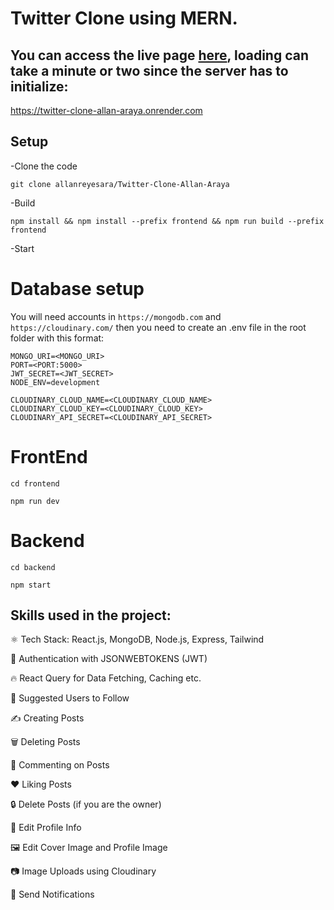 # Twitter Clone using MERN. 

## You can access the live page [here](https://twitter-clone-allan-araya.onrender.com), loading can take a minute or two since the server has to initialize:   

https://twitter-clone-allan-araya.onrender.com 


## Setup
-Clone the code

```
git clone allanreyesara/Twitter-Clone-Allan-Araya
```

-Build

```
npm install && npm install --prefix frontend && npm run build --prefix frontend
```
-Start

# Database setup

You will need accounts in `https://mongodb.com` and `https://cloudinary.com/` then you need to create an .env file in the root folder with this format:

```
MONGO_URI=<MONGO_URI>
PORT=<PORT:5000>
JWT_SECRET=<JWT_SECRET>
NODE_ENV=development

CLOUDINARY_CLOUD_NAME=<CLOUDINARY_CLOUD_NAME>
CLOUDINARY_CLOUD_KEY=<CLOUDINARY_CLOUD_KEY>
CLOUDINARY_API_SECRET=<CLOUDINARY_API_SECRET>
```

# FrontEnd

```
cd frontend
```
```
npm run dev
```

# Backend

```
cd backend
```
```
npm start
```




## Skills used in the project:

⚛️ Tech Stack: React.js, MongoDB, Node.js, Express, Tailwind

🔐 Authentication with JSONWEBTOKENS (JWT)

🔥 React Query for Data Fetching, Caching etc.

👥 Suggested Users to Follow

✍️ Creating Posts

🗑️ Deleting Posts

💬 Commenting on Posts

❤️ Liking Posts

🔒 Delete Posts (if you are the owner)

📝 Edit Profile Info

🖼️ Edit Cover Image and Profile Image

📷 Image Uploads using Cloudinary

🔔 Send Notifications
